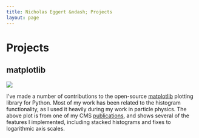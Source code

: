 ```yaml
---
title: Nicholas Eggert &ndash; Projects
layout: page
---
```



# Projects

## matplotlib

![]({{site.url}}/files/img/matplotlib_hist.png)

I've made a number of contributions to the open-source [matplotlib](http://matplotlib.org) plotting library for Python. Most of my work has been related to the histogram functionality, as I used it heavily during my work in particle physics. The above plot is from one of my CMS [publications]({{site.url}}/publications), and shows several of the features I implemented, including stacked histograms and fixes to logarithmic axis scales.